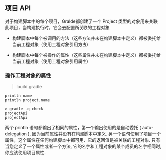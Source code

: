 ## 项目 API

对于构建脚本中的每个项目，Gralde都创建了一个 Project 类型的对象用来关联此项目，当构建执行时，它会去配置所关联的工程对象

+ 构建脚本中每个被调用的方法（这些方法并未在构建脚本中定义）都被委托给当前工程对象（使用工程对象引用方法）

+ 构建脚本中每个被操作的属性（这些属性并未在构建脚本中定义）都被委托给当前工程对象（使用工程对象引用属性）

### 操作工程对象的属性

> build.gradle

```
println name
println project.name

```

```
> gradle -q check
projectApi
projectApi

```

两个 println 语句都输出了相同的属性，第一个输出使用的是自动委托 ( auto-delegation ), 因为当前属性并没有在构建脚本中定义. 另一个语句使用了项目一个属性，这个属性在任何构建脚本中都可用，它的返回值是被关联的工程对象. 只有当您定义了一个属性或者一个方法, 它的名字和工程对象的某个成员的名字相同时, 你应该使用项目属性. 

